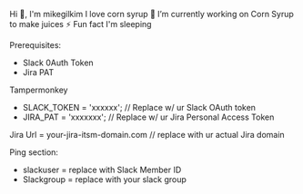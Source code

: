 Hi 👋, I'm mikegilkim
I love corn syrup
🔭 I’m currently working on Corn Syrup to make juices
⚡ Fun fact I'm sleeping


Prerequisites:
- Slack 0Auth Token
- Jira PAT

Tampermonkey

- SLACK_TOKEN = 'xxxxxx';  // Replace w/ ur Slack OAuth token
- JIRA_PAT = 'xxxxxxx';  // Replace w/ ur Jira Personal Access Token

Jira Url = your-jira-itsm-domain.com // replace with ur actual Jira domain

Ping section:
- slackuser = replace with Slack Member ID
- Slackgroup = replace with your slack group
